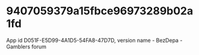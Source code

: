 # 9407059379a15fbce96973289b02a1fd
App id D051F-E5D99-4A1D5-54FA8-47D7D, version name - BezDepa - Gamblers forum
